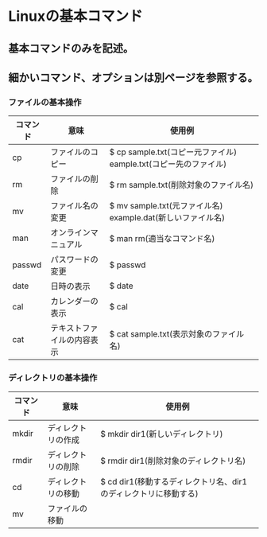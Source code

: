 # Linuxの基本コマンド
## 基本コマンドのみを記述。
## 細かいコマンド、オプションは別ページを参照する。


### ファイルの基本操作
|コマンド|意味|使用例|
|---|---|---|
|cp|ファイルのコピー|$ cp sample.txt(コピー元ファイル)　eample.txt(コピー先のファイル)|
|rm|ファイルの削除|$ rm sample.txt(削除対象のファイル名)|
|mv|ファイル名の変更|$ mv sample.txt(元ファイル名) example.dat(新しいファイル名)
|man|オンラインマニュアル|$ man rm(適当なコマンド名)|
|passwd|パスワードの変更|$ passwd|
|date|日時の表示|$ date|
|cal|カレンダーの表示|$ cal|
|cat|テキストファイルの内容表示|$ cat sample.txt(表示対象のファイル名)|

### ディレクトリの基本操作
|コマンド|意味|使用例|
|---|---|---|
|mkdir|ディレクトリの作成|$ mkdir dir1(新しいディレクトリ)|
|rmdir|ディレクトリの削除|$ rmdir dir1(削除対象のディレクトリ名)|
|cd|ディレクトリの移動|$ cd dir1(移動するディレクトリ名、dir1のディレクトリに移動する)
|mv|ファイルの移動|||
